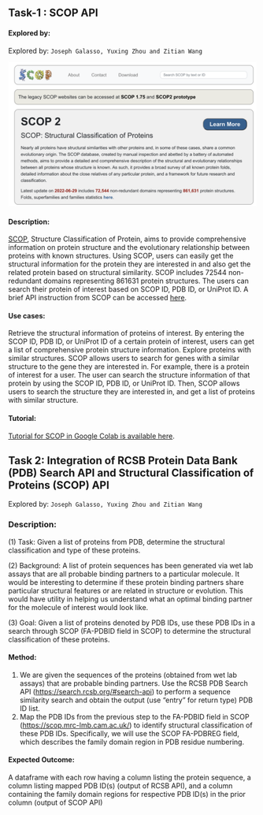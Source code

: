 
## Task-1 : SCOP API

#### Explored by: 
 
Explored by: ```Joseph Galasso, Yuxing Zhou and Zitian Wang``` 

![img](img/scop.png)

#### Description: 

[SCOP](https://scop.mrc-lmb.cam.ac.uk/), Structure Classification of Protein, aims to provide comprehensive information on protein structure and the evolutionary relationship between proteins with known structures. Using SCOP, users can easily get the structural information for the protein they are interested in and also get the related protein based on structural similarity. SCOP includes 72544 non-redundant domains representing 861631 protein structures. The users can search their protein of interest based on SCOP ID, PDB ID, or UniProt ID. A brief API instruction from SCOP can be accessed [here](https://scop.mrc-lmb.cam.ac.uk/api). 

#### Use cases: 

Retrieve the structural information of proteins of interest. By entering the SCOP ID, PDB ID, or UniProt ID of a certain protein of interest, users can get a list of comprehensive protein structure information.
Explore proteins with similar structures. SCOP allows users to search for genes with a similar structure to the gene they are interested in. For example, there is a protein of interest for a user. The user can search the structure information of that protein by using the SCOP ID, PDB ID, or UniProt ID. Then, SCOP allows users to search the structure they are interested in, and get a list of proteins with similar structure. 

#### Tutorial: 

[Tutorial for SCOP in Google Colab is available here](https://colab.research.google.com/drive/1jld1aQcwwUbgYabQ9IRgeQNIli-9u6dc#scrollTo=Gm-6V9eWkTGu). 


## Task 2: Integration of RCSB Protein Data Bank (PDB) Search API and Structural Classification of Proteins (SCOP) API 

Explored by: ```Joseph Galasso, Yuxing Zhou and Zitian Wang ```

### Description: 

(1) Task: Given a list of proteins from PDB, determine the structural classification and type of these proteins. 

(2) Background: A list of protein sequences has been generated via wet lab assays that are all probable binding partners to a particular molecule. It would be interesting to determine if these protein binding partners share particular structural features or are related in structure or evolution. This would have utility in helping us understand what an optimal binding partner for the molecule of interest would look like. 

(3) Goal: Given a list of proteins denoted by PDB IDs, use these PDB IDs in a search through SCOP (FA-PDBID field in SCOP) to determine the structural classification of these proteins.

#### Method: 

1. We are given the sequences of the proteins (obtained from wet lab assays) that are probable binding partners. Use the RCSB PDB Search API 
(https://search.rcsb.org/#search-api) to perform a sequence similarity search and obtain the output (use “entry” for return type) PDB ID list. 
2. Map the PDB IDs from the previous step to the FA-PDBID field in SCOP (https://scop.mrc-lmb.cam.ac.uk/) to identify structural classification of these PDB IDs. Specifically, we will use the SCOP FA-PDBREG field, which describes the family domain region in PDB residue numbering. 

#### Expected Outcome: 
A dataframe with each row having a column listing the protein sequence, a column listing mapped PDB ID(s) (output of RCSB API), and a column containing the family domain regions for respective PDB ID(s) in the prior column (output of SCOP API)
